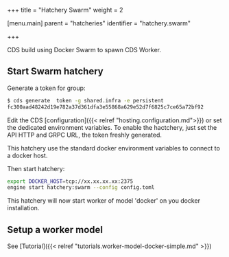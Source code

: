+++
title = "Hatchery Swarm"
weight = 2

[menu.main]
parent = "hatcheries"
identifier = "hatchery.swarm"

+++

CDS build using Docker Swarm to spawn CDS Worker.

## Start Swarm hatchery

Generate a token for group:

```bash
$ cds generate  token -g shared.infra -e persistent
fc300aad48242d19e782a37d361dfa3e55868a629e52d7f6825c7ce65a72bf92
```

Edit the CDS [configuration]({{< relref "hosting.configuration.md">}}) or set the dedicated environment variables. To enable the hactchery, just set the API HTTP and GRPC URL, the token freshly generated.

This hatchery use the standard docker environment variables to connect to a docker host.

Then start hatchery:

```bash
export DOCKER_HOST=tcp://xx.xx.xx.xx:2375
engine start hatchery:swarm --config config.toml
```

This hatchery will now start worker of model 'docker' on you docker installation.

## Setup a worker model

See [Tutorial]({{< relref "tutorials.worker-model-docker-simple.md" >}})
